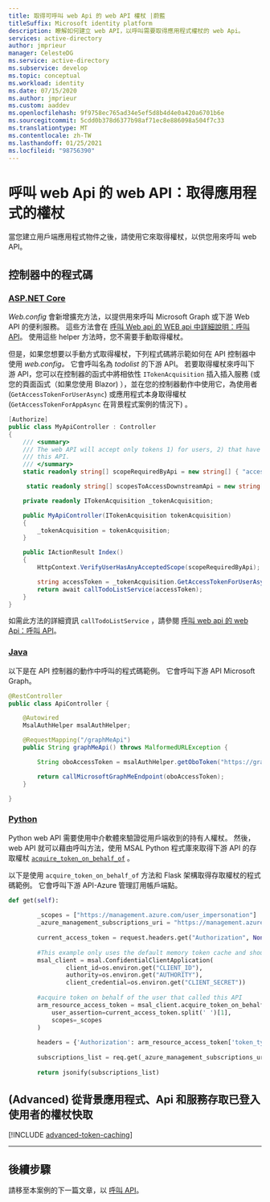```yaml
---
title: 取得可呼叫 web Api 的 web API 權杖 |蔚藍
titleSuffix: Microsoft identity platform
description: 瞭解如何建立 web API，以呼叫需要取得應用程式權杖的 web Api。
services: active-directory
author: jmprieur
manager: CelesteDG
ms.service: active-directory
ms.subservice: develop
ms.topic: conceptual
ms.workload: identity
ms.date: 07/15/2020
ms.author: jmprieur
ms.custom: aaddev
ms.openlocfilehash: 9f9758ec765ad34e5ef5d8b4d4e0a420a6701b6e
ms.sourcegitcommit: 5cdd0b378d6377b98af71ec8e886098a504f7c33
ms.translationtype: MT
ms.contentlocale: zh-TW
ms.lasthandoff: 01/25/2021
ms.locfileid: "98756390"
---
```

# <a name="a-web-api-that-calls-web-apis-acquire-a-token-for-the-app"></a>呼叫 web Api 的 web API：取得應用程式的權杖

當您建立用戶端應用程式物件之後，請使用它來取得權杖，以供您用來呼叫 web API。

## <a name="code-in-the-controller"></a>控制器中的程式碼

### <a name="aspnet-core"></a>[ASP.NET Core](#tab/aspnetcore)

*Web.config* 會新增擴充方法，以提供用來呼叫 Microsoft Graph 或下游 Web API 的便利服務。 這些方法會在 [呼叫 Web api 的 WEB api 中詳細說明：呼叫 API](scenario-web-api-call-api-call-api.md)。 使用這些 helper 方法時，您不需要手動取得權杖。

但是，如果您想要以手動方式取得權杖，下列程式碼將示範如何在 API 控制器中使用 *web.config。* 它會呼叫名為 *todolist* 的下游 API。
若要取得權杖來呼叫下游 API，您可以在控制器的函式中將相依性 `ITokenAcquisition` 插入插入服務 (或您的頁面函式（如果您使用 Blazor) ），並在您的控制器動作中使用它，為使用者 (`GetAccessTokenForUserAsync`) 或應用程式本身取得權杖 (`GetAccessTokenForAppAsync` 在背景程式案例的情況下) 。

```csharp
[Authorize]
public class MyApiController : Controller
{
    /// <summary>
    /// The web API will accept only tokens 1) for users, 2) that have the `access_as_user` scope for
    /// this API.
    /// </summary>
    static readonly string[] scopeRequiredByApi = new string[] { "access_as_user" };

     static readonly string[] scopesToAccessDownstreamApi = new string[] { "api://MyTodolistService/access_as_user" };

    private readonly ITokenAcquisition _tokenAcquisition;

    public MyApiController(ITokenAcquisition tokenAcquisition)
    {
        _tokenAcquisition = tokenAcquisition;
    }

    public IActionResult Index()
    {
        HttpContext.VerifyUserHasAnyAcceptedScope(scopeRequiredByApi);

        string accessToken = _tokenAcquisition.GetAccessTokenForUserAsync(scopesToAccessDownstreamApi);
        return await callTodoListService(accessToken);
    }
}
```

如需此方法的詳細資訊 `callTodoListService` ，請參閱  [呼叫 web api 的 web Api：呼叫 API](scenario-web-api-call-api-call-api.md)。

### <a name="java"></a>[Java](#tab/java)

以下是在 API 控制器的動作中呼叫的程式碼範例。 它會呼叫下游 API Microsoft Graph。

```java
@RestController
public class ApiController {

    @Autowired
    MsalAuthHelper msalAuthHelper;

    @RequestMapping("/graphMeApi")
    public String graphMeApi() throws MalformedURLException {

        String oboAccessToken = msalAuthHelper.getOboToken("https://graph.microsoft.com/.default");

        return callMicrosoftGraphMeEndpoint(oboAccessToken);
    }

}
```

### <a name="python"></a>[Python](#tab/python)
 
Python web API 需要使用中介軟體來驗證從用戶端收到的持有人權杖。 然後，web API 就可以藉由呼叫方法，使用 MSAL Python 程式庫來取得下游 API 的存取權杖 [`acquire_token_on_behalf_of`](https://msal-python.readthedocs.io/en/latest/?badge=latest#msal.ConfidentialClientApplication.acquire_token_on_behalf_of) 。
 
以下是使用 `acquire_token_on_behalf_of` 方法和 Flask 架構取得存取權杖的程式碼範例。 它會呼叫下游 API-Azure 管理訂用帳戶端點。
 
```python
def get(self):
 
        _scopes = ["https://management.azure.com/user_impersonation"]
        _azure_management_subscriptions_uri = "https://management.azure.com/subscriptions?api-version=2020-01-01"
 
        current_access_token = request.headers.get("Authorization", None)
        
        #This example only uses the default memory token cache and should not be used for production
        msal_client = msal.ConfidentialClientApplication(
                client_id=os.environ.get("CLIENT_ID"),
                authority=os.environ.get("AUTHORITY"),
                client_credential=os.environ.get("CLIENT_SECRET"))
 
        #acquire token on behalf of the user that called this API
        arm_resource_access_token = msal_client.acquire_token_on_behalf_of(
            user_assertion=current_access_token.split(' ')[1],
            scopes=_scopes
        )
 
        headers = {'Authorization': arm_resource_access_token['token_type'] + ' ' + arm_resource_access_token['access_token']}
 
        subscriptions_list = req.get(_azure_management_subscriptions_uri), headers=headers).json()
 
        return jsonify(subscriptions_list)
```

## <a name="advanced-accessing-the-signed-in-users-token-cache-from-background-apps-apis-and-services"></a> (Advanced) 從背景應用程式、Api 和服務存取已登入使用者的權杖快取

[!INCLUDE [advanced-token-caching](../../../includes/advanced-token-cache.md)]

---

## <a name="next-steps"></a>後續步驟

請移至本案例的下一篇文章，以 [呼叫 API](scenario-web-api-call-api-call-api.md)。
